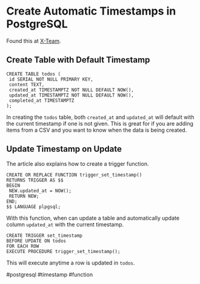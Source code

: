 # Create Automatic Timestamps in PostgreSQL

Found this at
[X-Team](https://x-team.com/blog/automatic-timestamps-with-postgresql/).

## Create Table with Default Timestamp

```
CREATE TABLE todos (
 id SERIAL NOT NULL PRIMARY KEY,
 content TEXT,
 created_at TIMESTAMPTZ NOT NULL DEFAULT NOW(),
 updated_at TIMESTAMPTZ NOT NULL DEFAULT NOW(),
 completed_at TIMESTAMPTZ
);
```

In creating the `todos` table, both `created_at` and `updated_at` will default
with the current timestamp if one is not given.
This is great for if you are adding items from a CSV and you want to know when
the data is being created.

## Update Timestamp on Update

The article also explains how to create a trigger function.

```
CREATE OR REPLACE FUNCTION trigger_set_timestamp()
RETURNS TRIGGER AS $$
BEGIN
 NEW.updated_at = NOW();
 RETURN NEW;
END;
$$ LANGUAGE plpgsql;
```

With this function, when can update a table and automatically update column
`updated_at` with the current timestamp.

```
CREATE TRIGGER set_timestamp
BEFORE UPDATE ON todos
FOR EACH ROW
EXECUTE PROCEDURE trigger_set_timestamp();
```

This will execute anytime a row is updated in `todos`.

#postgresql #timestamp #function

